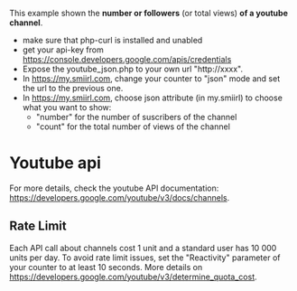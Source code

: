 
This example shown the **number or followers** (or total views) **of a youtube channel**.
- make sure that php-curl is installed and unabled
- get your api-key from https://console.developers.google.com/apis/credentials 
- Expose the youtube_json.php to your own url "http://xxxx".
- In https://my.smiirl.com, change your counter to "json" mode and set the url to the previous one. 
- In https://my.smiirl.com, choose json attribute (in my.smiirl) to choose what you want to show: 
  - "number" for the number of suscribers of the channel
  - "count" for the total number of views of the channel

# Youtube api
For more details, check the youtube API documentation: 
https://developers.google.com/youtube/v3/docs/channels.

## Rate Limit
Each API call about channels cost 1 unit and a standard user has 10 000 units per day.
To avoid rate limit issues, set the "Reactivity" parameter of your counter to at least 10 seconds.
More details on https://developers.google.com/youtube/v3/determine_quota_cost.
